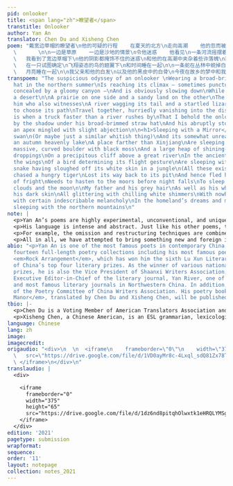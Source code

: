 ```yaml
---
pid: onlooker
title: <span lang="zh">瞭望者</span>
transtitle: Onlooker
author: Yan An
translator: Chen Du and Xisheng Chen
poem: "戴宽边草帽的瞭望者\n他的可疑的行程    在夏天的北方\n走向高潮    他的忽而被群峰突出\n忽而又被幽暗的峡谷藏匿的行程\n在渐渐靠近沙漠时\n明显地慢下来了
  \       \n\n一边是草原    一边是沙地的情景\n令他迷惑    他看见\n一条河流摇摆着尾巴\n和一条受惊的慌不择路的蜥蜴\n他们结伴而行    消失般地奔赴远处\n\n我是在一辆比河流跑得更快的卡车\n一晃而过时看到瞭望者的
  \   我看到了宽边草帽下\n他的阴影都掩饰不住的迷惑\n和他的在高潮中夹杂着些许落魄\n而忽然停下来的旅程\n\n<h1><span lang=\"zh\">和镜子睡在一起</span></h1>\n\n一只白天鹅\n（也许仅仅是一个类似的白乎乎的事物）\n和它的不太真实的白\n在秋天的天池里\n在比新疆还远的地方\n和镜子睡在一起\n\n一块有弯度的巨石和它的黑青苔\n和一大堆白花花的鸟粪\n在大河上空的危崖上\n在古代的风中
  \   在一只试图确定\n飞翔姿态的鸟的翅翼下\n和时间睡在一起\n\n一条蛇在丛林中蜕掉白皮\n（这一切只是在想象之中）\n追逐一只饥饿的老虎未果\n在迷失了返回洞穴的道路之后\n由于恐惧而仓皇逃窜\n天黑之前它要赶到旷野上\n和乌云
  \   月亮睡在一起\n\n我父亲和他的白发\n以及他的黑皮中的白骨\n今夜在故乡的梦中和我的梦中\n闪着无处安放的白花花的寒光\n和某种难以名状的忧伤\n和北方的群山睡在一起\n"
transpoem: "The suspicious odyssey of an onlooker \nWearing a broad-brimmed straw
  hat in the northern summer\nIs reaching its climax — sometimes punctuated by peaks\nOtherwise
  concealed by a gloomy canyon —\nAnd is obviously slowing down\nWhile gradually approaching
  a desert\n\nA prairie on one side and a sandy land on the other\nThe views bewilder
  him who also witnesses\nA river wagging its tail and a startled lizard \nToo desperate
  to choose its path\nTravel together, hurriedly vanishing into the distance\n\nIt
  is when a truck faster than a river rushes by\nThat I behold the onlooker, his bewilderment\nUnconcealable
  by the shadow under his broad-brimmed straw hat\nAnd his abruptly stopped journey\nWith
  an apex mingled with slight abjection\n\n<h1>Sleeping with a Mirror</h1>\n\nA white
  swan\n(Or maybe just a similar whitish thing)\nAnd its somewhat unreal whiteness\nIn
  an autumn heavenly lake\nA place farther than Xinjiang\nAre sleeping with a mirror\n\nA
  massive, curved boulder with black moss\nAnd a large heap of shining-white bird
  droppings\nOn a precipitous cliff above a great river\nIn the ancient wind, under
  the wings\nOf a bird determining its flight gesture\nAre sleeping with time\n\nA
  snake having sloughed off its white skin in a jungle\n(All these exist only in imagination)\nFruitlessly
  chased a hungry tiger\nLost its way back to its pit\nAnd hence fled hurriedly out
  of fright\nNeeds to hasten to the moors before night falls\nTo sleep with gloomy
  clouds and the moon\n\nMy father and his grey hair\nAs well as his white bones under
  his dark skin\nAll glittering with chilling white shimmers\nWith nowhere to rest\nAnd
  with certain indescribable melancholy\nIn the homeland’s dreams and mine tonight\nAre
  sleeping with the northern mountains\n"
note: |
  <p>Yan An’s poems are highly experimental, unconventional, and unique according to the standards and traditions of Chinese culture, considering their aesthetic value, contents, philosophical denotations and meanings. As a pioneer in modern Westernized Chinese poetry, Yan An has completely transformed Chinese readers’ concepts and understanding of poetry through his unique views about the universe, life, society, and people. His way of thinking is unusual and unconventional. His poems do not contain any of the Chinese elements traditionally and commonly depicted by other Chinese poets and even if they do, they are addressed from unique perspectives. Therefore, they can transcend the boundaries between nations and cultures, reaching for a wider audience across the world. In each of his poems, behind his boundless imagination, there lies a story and Yan An’s sentiments and understandings of life, people, society, and the universe.</p>
  <p>His language is intense and abstract. Just like his other poems, these poems are rich in imagery and literary devices, such as metaphor, personification, and parallelism. These literary devices have well served their purpose in the Chinese versions. Nevertheless, in their English versions, some transcreation techniques have to be exploited to retain the same or similar effect.</p>
  <p>For example, the omission and restructuring techniques are combined together in translating the first two lines of the first stanza of the poem “Onlooker.” In particular, “his” is omitted, “wearing a broad-brimmed straw hat” is restructured from the first line to the second line, and “the suspicious odyssey” is restructured from the second line to the third line. Also, the spaces are switched to English conventions to make the translation more elegant. In order to delete some of the spaces, conjunctions are used as in the case of “and” and “who” in the first and second line of the second stanza, respectively.</p>
  <p>All in all, we have attempted to bring something new and foreign into English to enrich it, by helping English poets and readers unleash their creativity, imagination, inspiration, and by bridging or integrating American and Chinese culture and ways of thinking. Also, we have endeavored to create some novel transcreation techniques to help with any future translation of Yan An’s poems.</p>
abio: "<p>Yan An is one of the most famous poets in contemporary China, author of
  fourteen full-length poetry collections including his most famous poetry collection
  <em>Rock Arrangement</em>, which has won him the sixth Lu Xun Literary Prize, one
  of China’s top four literary prizes. As the winner of various national awards and
  prizes, he is also the Vice President of Shaanxi Writers Association, the head and
  Executive Editor-in-Chief of the literary journal, Yan River, one of the oldest
  and most famous literary journals in Northwestern China. In addition, he is a member
  of the Poetry Committee of China Writers Association. His poetry book <em>A Naturalist’s
  Manor</em>, translated by Chen Du and Xisheng Chen, will be published by Chax Press.</p>"
tbio: |-
  <p>Chen Du is a Voting Member of American Translators Association and a member of the Translators Association of China with a Master’s Degree in Biophysics from Roswell Park Cancer Institute, the State University of New York at Buffalo and a Master’s Degree in Radio Physics from the Chinese Academy of Sciences. She revised more than eight chapters of the Chinese translation of the biography of Helen Snow, <em>Helen Foster Snow – An American Woman in Revolutionary China</em>. In the United States, her translations have appeared in <em>Columbia Journal</em>, <em>Lunch Ticket</em>, <em>Pilgrimage</em>, the <em>Los Angeles Review</em>, and elsewhere. Three poems co-translated by her and Xisheng Chen were finalists in the Gabo Prize for Literature in Translation and Multilingual Texts in 2020. She is also the author of the book <em>Successful Personal Statements</em>. Find her online at ofsea.com.</p>
  <p>Xisheng Chen, a Chinese American, is an ESL grammarian, lexicologist, linguist, translator and educator. His educational background includes: a BA and an MA from Fudan University, Shanghai, China, and a Mandarin Healthcare Interpreter Certificate from the City College of San Francisco. His working history includes: translator for Shanghai TV Station, Evening English News; Lecturer at Jiangnan University, Wuxi, China; Adjunct Professor at the Departments of English and Social Sciences of Trine University (formerly Tri-State University), Angola, Indiana; notary public; and contract high-tech translator for Futurewei Technologies, Inc. in Santa Clara, California. As a translator for over three decades, he has published a lot of translations in various fields in newspapers and journals in China and abroad. Three poems co-translated by him and Chen Du were finalists in the Gabo Prize for Literature in Translation and Multilingual Texts in 2020.</p>
language: Chinese
lang: zh
image: 
imagecredit: 
origaudio: "<div>\n  \n  <iframe\n    frameborder=\"0\"\n    width=\"375\"\n    height=\"65\"\n
  \   src=\"https://drive.google.com/file/d/1VD0ayMr8c-4Lxql_sdQ81Zx78TAORHuY/preview\">\n
  \ </iframe>\n</div>\n"
translaudio: |
  <div>

    <iframe
      frameborder="0"
      width="375"
      height="65"
      src="https://drive.google.com/file/d/1dz6nd8pitqhOlwxtk1eHRQLYMSgiytJf/preview">
    </iframe>
  </div>
edition: '2021'
pagetype: submission
wrapformat: 
sequence: 
order: '11'
layout: notepage
collection: notes_2021
---
```


